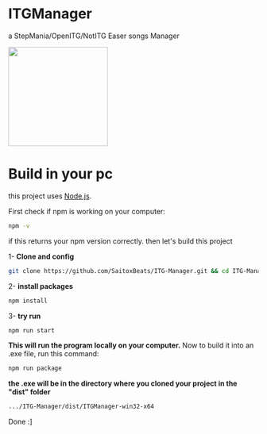 
# ITGManager

a StepMania/OpenITG/NotITG Easer songs Manager

<a href="https://www.buymeacoffee.com/saitoxbeats"><img src="https://img.buymeacoffee.com/button-api/?text=Buy me a coffee&emoji=&slug=saitoxbeats&button_colour=FF5F5F&font_colour=ffffff&font_family=Poppins&outline_colour=000000&coffee_colour=FFDD00" width="200"/></a>


# Build in your pc

this project uses [Node.js](https://nodejs.org/en).

First check if npm is working on your computer:

```bash
npm -v
```

if this returns your npm version correctly. then let's build this project

1- **Clone and config**

```bash
git clone https://github.com/SaitoxBeats/ITG-Manager.git && cd ITG-Manager
```

2- **install packages**

```bash
npm install
```

3- **try run**
```bash
npm run start
```

**This will run the program locally on your computer.**
Now to build it into an .exe file, run this command:

```bash
npm run package
```

**the .exe will be in the directory where you cloned your project in the "dist" folder**
```bash
.../ITG-Manager/dist/ITGManager-win32-x64
```

Done :]
